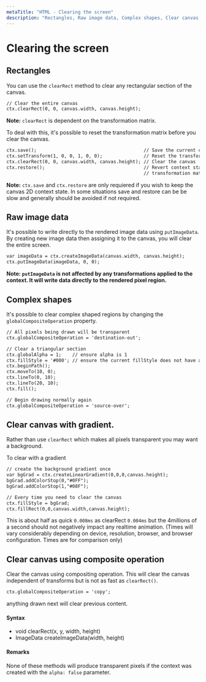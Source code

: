 ```yaml
---
metaTitle: "HTML - Clearing the screen"
description: "Rectangles, Raw image data, Complex shapes, Clear canvas with gradient., Clear canvas using composite operation"
---
```


# Clearing the screen



## Rectangles


You can use the `clearRect` method to clear any rectangular section of the canvas.

```html
// Clear the entire canvas
ctx.clearRect(0, 0, canvas.width, canvas.height);

```

> 
**Note:** `clearRect` is dependent on the transformation matrix.


To deal with this, it's possible to reset the transformation matrix before you clear the canvas.

```html
ctx.save();                                       // Save the current context state
ctx.setTransform(1, 0, 0, 1, 0, 0);               // Reset the transformation matrix
ctx.clearRect(0, 0, canvas.width, canvas.height); // Clear the canvas
ctx.restore();                                    // Revert context state including 
                                                  // transformation matrix

```

> 
**Note:** `ctx.save` and `ctx.restore` are only requiered if you wish to keep the canvas 2D context state. In some situations save and restore can be be slow and generally should be avoided if not required.




## Raw image data


It's possible to write directly to the rendered image data using `putImageData`. By creating new image data then assigning it to the canvas, you will clear the entire screen.

```html
var imageData = ctx.createImageData(canvas.width, canvas.height);
ctx.putImageData(imageData, 0, 0);

```

**Note: `putImageData` is not affected by any transformations applied to the context. It will write data directly to the rendered pixel region.**



## Complex shapes


It's possible to clear complex shaped regions by changing the `globalCompositeOperation` property.

```html
// All pixels being drawn will be transparent
ctx.globalCompositeOperation = 'destination-out';

// Clear a triangular section
ctx.globalAlpha = 1;    // ensure alpha is 1
ctx.fillStyle = '#000'; // ensure the current fillStyle does not have any transparency
ctx.beginPath();
ctx.moveTo(10, 0);
ctx.lineTo(0, 10);
ctx.lineTo(20, 10);
ctx.fill();

// Begin drawing normally again
ctx.globalCompositeOperation = 'source-over';

```



## Clear canvas with gradient.


Rather than use `clearRect` which makes all pixels transparent you may want a background.

To clear with a gradient

```html
// create the background gradient once
var bgGrad = ctx.createLinearGradient(0,0,0,canvas.height);
bgGrad.addColorStop(0,"#0FF");
bgGrad.addColorStop(1,"#08F");

// Every time you need to clear the canvas
ctx.fillStyle = bgGrad;
ctx.fillRect(0,0,canvas.width,canvas.height);

```

This is about half as quick `0.008ms` as clearRect `0.004ms` but the 4millions of a second should not negatively impact any realtime animation. (Times will vary considerably depending on device, resolution, browser, and browser configuration. Times are for comparison only)



## Clear canvas using composite operation


Clear the canvas using compositing operation. This will clear the canvas independent of transforms but is not as fast as `clearRect()`.

```html
ctx.globalCompositeOperation = 'copy';

```

anything drawn next will clear previous content.



#### Syntax


- void clearRect(x, y, width, height)
- ImageData createImageData(width, height)



#### Remarks


None of these methods will produce transparent pixels if the context was created with the `alpha: false` parameter.

